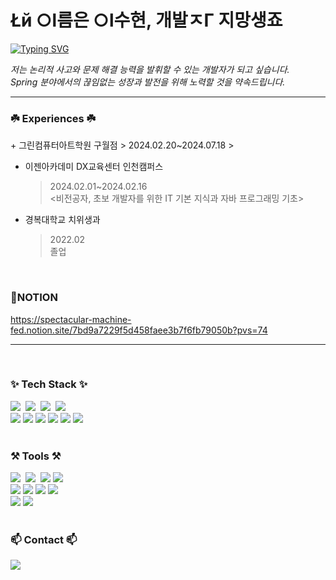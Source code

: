 # **Łй ○l름은 ○l수현, 개발ㅈΓ 지망생죠**


[![Typing SVG](https://readme-typing-svg.demolab.com?font=Fira+Code&weight=700&size=21&pause=1000&color=F72E6D&width=435&lines=lis2s2)](https://git.io/typing-svg)


*저는 논리적 사고와 문제 해결 능력을 발휘할 수 있는 개발자가 되고 싶습니다.   
Spring 분야에서의 끊임없는 성장과 발전을 위해 노력할 것을 약속드립니다.*
***

<h3 align="left">☘️ Experiences ☘️</h3>
+ 그린컴퓨터아트학원 구월점    
    > 2024.02.20~2024.07.18  
    > <OpenAI API 활용 Java(자바) 풀스택 웹개발자 양성 과정>


+ 이젠아카데미 DX교육센터 인천캠퍼스
    > 2024.02.01~2024.02.16   
    > <비전공자, 초보 개발자를 위한 IT 기본 지식과 자바 프로그래밍 기초>


+ 경복대학교 치위생과
    > 2022.02   
    > 졸업
    
<br>

### 🍓NOTION
https://spectacular-machine-fed.notion.site/7bd9a7229f5d458faee3b7f6fb79050b?pvs=74
***

<br>

<h3 align="left">✨ Tech Stack ✨</h3>
<div align="left">
  <img src="https://img.shields.io/badge/html5-E34F26.svg?style=for-the-badge&logo=html5&logoColor=white" />&nbsp
  <img src="https://img.shields.io/badge/css3-1572B6.svg?style=for-the-badge&logo=css3&logoColor=white" />&nbsp
  <img src="https://img.shields.io/badge/javascript-F7DF1E.svg?style=for-the-badge&logo=javascript&logoColor=20232a" />&nbsp
  <img src="https://img.shields.io/badge/react-20232a.svg?style=for-the-badge&logo=react&logoColor=61DAFB" />&nbsp
  
  <br>

  <img src="https://img.shields.io/badge/java-4B4B77?style=for-the-badge&logo=java&logoColor=white">
  <img src="https://img.shields.io/badge/springboot-6DB33F?style=for-the-badge&logo=springboot&logoColor=white">
  <img src="https://img.shields.io/badge/springjpa-ED2761?style=for-the-badge&logo=springjpa&logoColor=white">
  <img src="https://img.shields.io/badge/thymeleaf-005F0F?style=for-the-badge&logo=thymeleaf&logoColor=white">
  <img src="https://img.shields.io/badge/mariadb-1F305F?style=for-the-badge&logo=mariadb&logoColor=white">
  <img src="https://img.shields.io/badge/amazonec2-232F3E?style=for-the-badge&logo=amazonec2&logoColor=white">
</div>

<br>

<h3 align="left">⚒️ Tools ⚒️</h3>
<div align="left">
  <img src="https://img.shields.io/badge/git-F05033.svg?style=for-the-badge&logo=git&logoColor=white" />&nbsp
  <img src="https://img.shields.io/badge/github-181717.svg?style=for-the-badge&logo=github&logoColor=white" />&nbsp
  <img src="https://img.shields.io/badge/gradle-02303A?style=for-the-badge&logo=gradle&logoColor=white">
  <img src="https://img.shields.io/badge/postman-FF6C37?style=for-the-badge&logo=postman&logoColor=white">
  
  <br>
  
  <img src="https://img.shields.io/badge/intellijidea-000000?style=for-the-badge&logo=intellijidea&logoColor=white">
  <img src="https://img.shields.io/badge/eclipseide-2C2255?style=for-the-badge&logo=eclipseide&logoColor=white">
  <img src="https://img.shields.io/badge/dbeaver-382923?style=for-the-badge&logo=dbeaver&logoColor=white">
  <img src="https://img.shields.io/badge/VSCode-FC390E?style=for-the-badge&logo=VSCode&logoColor=white">
  
  <br>
  
  <img src="https://img.shields.io/badge/notion-000000?style=for-the-badge&logo=notion&logoColor=white">
  <img src="https://img.shields.io/badge/figma-F24E1E.svg?style=for-the-badge&logo=figma&logoColor=white" />&nbsp
</div>

<br>

<h3 align="left">📫 Contact 📫</h3>
<div align="left">
    <img
      src="https://img.shields.io/badge/imwinter1221@gmail.com-FF6B6B?style=for-the-badge&logo=gmail&logoColor=white"/>&nbsp
</div>

